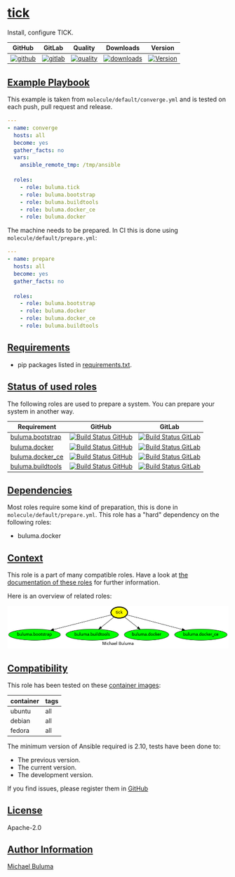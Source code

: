 # [tick](#tick)

Install, configure TICK.

|GitHub|GitLab|Quality|Downloads|Version|
|------|------|-------|---------|-------|
|[![github](https://github.com/buluma/ansible-role-tick/workflows/Ansible%20Molecule/badge.svg)](https://github.com/buluma/ansible-role-tick/actions)|[![gitlab](https://gitlab.com/buluma/ansible-role-tick/badges/master/pipeline.svg)](https://gitlab.com/buluma/ansible-role-tick)|[![quality](https://img.shields.io/ansible/quality/58303)](https://galaxy.ansible.com/buluma/tick)|[![downloads](https://img.shields.io/ansible/role/d/58303)](https://galaxy.ansible.com/buluma/tick)|[![Version](https://img.shields.io/github/release/buluma/ansible-role-tick.svg)](https://github.com/buluma/ansible-role-tick/releases/)|

## [Example Playbook](#example-playbook)

This example is taken from `molecule/default/converge.yml` and is tested on each push, pull request and release.
```yaml
---
- name: converge
  hosts: all
  become: yes
  gather_facts: no
  vars:
    ansible_remote_tmp: /tmp/ansible

  roles:
    - role: buluma.tick
    - role: buluma.bootstrap
    - role: buluma.buildtools
    - role: buluma.docker_ce
    - role: buluma.docker
```

The machine needs to be prepared. In CI this is done using `molecule/default/prepare.yml`:
```yaml
---
- name: prepare
  hosts: all
  become: yes
  gather_facts: no

  roles:
    - role: buluma.bootstrap
    - role: buluma.docker
    - role: buluma.docker_ce
    - role: buluma.buildtools
```



## [Requirements](#requirements)

- pip packages listed in [requirements.txt](https://github.com/buluma/ansible-role-tick/blob/main/requirements.txt).

## [Status of used roles](#status-of-requirements)

The following roles are used to prepare a system. You can prepare your system in another way.

| Requirement | GitHub | GitLab |
|-------------|--------|--------|
|[buluma.bootstrap](https://galaxy.ansible.com/buluma/bootstrap)|[![Build Status GitHub](https://github.com/buluma/ansible-role-bootstrap/workflows/Ansible%20Molecule/badge.svg)](https://github.com/buluma/ansible-role-bootstrap/actions)|[![Build Status GitLab ](https://gitlab.com/buluma/ansible-role-bootstrap/badges/master/pipeline.svg)](https://gitlab.com/buluma/ansible-role-bootstrap)|
|[buluma.docker](https://galaxy.ansible.com/buluma/docker)|[![Build Status GitHub](https://github.com/buluma/ansible-role-docker/workflows/Ansible%20Molecule/badge.svg)](https://github.com/buluma/ansible-role-docker/actions)|[![Build Status GitLab ](https://gitlab.com/buluma/ansible-role-docker/badges/master/pipeline.svg)](https://gitlab.com/buluma/ansible-role-docker)|
|[buluma.docker_ce](https://galaxy.ansible.com/buluma/docker_ce)|[![Build Status GitHub](https://github.com/buluma/ansible-role-docker_ce/workflows/Ansible%20Molecule/badge.svg)](https://github.com/buluma/ansible-role-docker_ce/actions)|[![Build Status GitLab ](https://gitlab.com/buluma/ansible-role-docker_ce/badges/master/pipeline.svg)](https://gitlab.com/buluma/ansible-role-docker_ce)|
|[buluma.buildtools](https://galaxy.ansible.com/buluma/buildtools)|[![Build Status GitHub](https://github.com/buluma/ansible-role-buildtools/workflows/Ansible%20Molecule/badge.svg)](https://github.com/buluma/ansible-role-buildtools/actions)|[![Build Status GitLab ](https://gitlab.com/buluma/ansible-role-buildtools/badges/master/pipeline.svg)](https://gitlab.com/buluma/ansible-role-buildtools)|

## [Dependencies](#dependencies)

Most roles require some kind of preparation, this is done in `molecule/default/prepare.yml`. This role has a "hard" dependency on the following roles:

- buluma.docker
## [Context](#context)

This role is a part of many compatible roles. Have a look at [the documentation of these roles](https://buluma.co.ke/) for further information.

Here is an overview of related roles:

![dependencies](https://raw.githubusercontent.com/buluma/ansible-role-tick/png/requirements.png "Dependencies")

## [Compatibility](#compatibility)

This role has been tested on these [container images](https://hub.docker.com/u/buluma):

|container|tags|
|---------|----|
|ubuntu|all|
|debian|all|
|fedora|all|

The minimum version of Ansible required is 2.10, tests have been done to:

- The previous version.
- The current version.
- The development version.



If you find issues, please register them in [GitHub](https://github.com/buluma/ansible-role-tick/issues)

## [License](#license)

Apache-2.0

## [Author Information](#author-information)

[Michael Buluma](https://buluma.github.io/)
